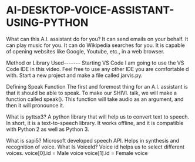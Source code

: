 # AI-DESKTOP-VOICE-ASSISTANT-USING-PYTHON


What can this A.I. assistant do for you?
It can send emails on your behalf.
It can play music for you.
It can do Wikipedia searches for you.
It is capable of opening websites like Google, Youtube, etc., in a web browser.


Method or Library Used-------
Starting VS Code
I am going to use the VS Code IDE in this video. Feel free to use any other IDE you are comfortable d with. Start a new project and make a file called jarvis.py.

Defining Speak Function
The first and foremost thing for an A.I. assistant is that it should be able to speak. To make our SHIVI. talk, we will make a function called speak(). This function will take audio as an argument, and then it will pronounce it.

What is pyttsx3?
A python library that will help us to convert text to speech. In short, it is a text-to-speech library.
It works offline, and it is compatible with Python 2 as well as Python 3.

What is sapi5?
Microsoft developed speech API.
Helps in synthesis and recognition of voice.
What Is VoiceId?
Voice id helps us to select different voices.
voice[0].id = Male voice 
voice[1].id = Female voice


